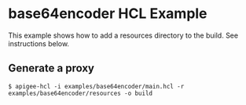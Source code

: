 # base64encoder HCL Example

This example shows how to add a resources directory to the build.  See instructions below.

## Generate a proxy

`$ apigee-hcl -i examples/base64encoder/main.hcl -r examples/base64encoder/resources -o build`
